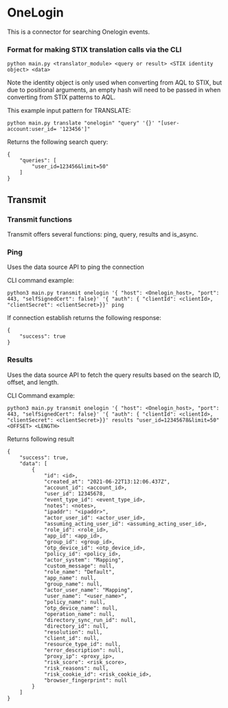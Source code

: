 # OneLogin

This is a connector for searching Onelogin events. 

### Format for making STIX translation calls via the CLI

`python main.py <translator_module> <query or result> <STIX identity object> <data>`

Note the identity object is only used when converting from AQL to STIX, but due to positional arguments, an empty hash will need to be passed in when converting from STIX patterns to AQL.

This example input pattern for TRANSLATE:

`python main.py translate "onelogin" "query" '{}' "[user-account:user_id= '123456']"`

Returns the following search query:

```
{
    "queries": [
        "user_id=123456&limit=50"
    ]
}
```
## Transmit

### Transmit functions

Transmit offers several functions: ping, query, results and is_async.

### Ping

Uses the data source API to ping the connection

CLI command example:
```
python3 main.py transmit onelogin '{ "host": <Onelogin_host>, "port": 443, "selfSignedCert": false}' '{ "auth": { "clientId": <clientId>, "clientSecret": <clientSecret>}}' ping
```
If connection establish returns the following response:
```
{
    "success": true
}
```
### Results

Uses the data source API to fetch the query results based on the search ID, offset, and length.

CLI Command example:
```
python3 main.py transmit onelogin '{ "host": <Onelogin_host>, "port": 443, "selfSignedCert": false}' '{ "auth": { "clientId": <clientId>, "clientSecret": <clientSecret>}}' results "user_id=12345678&limit=50" <OFFSET> <LENGTH> 
```
Returns following result
```
{
    "success": true,
    "data": [
        {
            "id": <id>,
            "created_at": "2021-06-22T13:12:06.437Z",
            "account_id": <account_id>,
            "user_id": 12345678,
            "event_type_id": <event_type_id>,
            "notes": <notes>,
            "ipaddr": "<ipaddr>",
            "actor_user_id": <actor_user_id>,
            "assuming_acting_user_id": <assuming_acting_user_id>,
            "role_id": <role_id>,
            "app_id": <app_id>,
            "group_id": <group_id>,
            "otp_device_id": <otp_device_id>,
            "policy_id": <policy_id>,
            "actor_system": "Mapping",
            "custom_message": null,
            "role_name": "Default",
            "app_name": null,
            "group_name": null,
            "actor_user_name": "Mapping",
            "user_name": "<user_name>",
            "policy_name": null,
            "otp_device_name": null,
            "operation_name": null,
            "directory_sync_run_id": null,
            "directory_id": null,
            "resolution": null,
            "client_id": null,
            "resource_type_id": null,
            "error_description": null,
            "proxy_ip": <proxy_ip>,
            "risk_score": <risk_score>,
            "risk_reasons": null,
            "risk_cookie_id": <risk_cookie_id>,
            "browser_fingerprint": null
        }
    ]
}
```